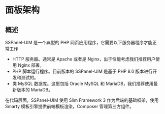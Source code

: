 # 面板架构

## 概述

SSPanel-UIM 是一个典型的 PHP 网页应用程序，它需要以下服务器程序才能正常工作

* HTTP 服务器。通常是 Apache 或者是 Nginx，出于性能考虑我们推荐用户使用 Nginx 部署。
* PHP 脚本运行程序。目前版本的 SSPanel-UIM 是基于 PHP 8.0 版本进行开发和测试的。
* 类 MySQL 数据库。这里包括 Oracle MySQL 和 MariaDB，我们推荐使用最新版本的 MariaDB。

在代码层面，SSPanel-UIM 使用 Slim Framework 3 作为后端的基础框架，使用 Smarty 模板引擎提供前端模板渲染，Composer 管理第三方组件。
